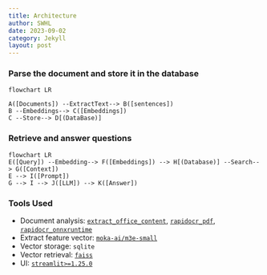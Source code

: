 ```yaml
---
title: Architecture
author: SWHL
date: 2023-09-02
category: Jekyll
layout: post
---
```


### Parse the document and store it in the database
```mermaid
flowchart LR

A([Documents]) --ExtractText--> B([sentences])
B --Embeddings--> C([Embeddings])
C --Store--> D[(DataBase)]
```

### Retrieve and answer questions
```mermaid
flowchart LR
E([Query]) --Embedding--> F([Embeddings]) --> H[(Database)] --Search--> G([Context])
E --> I([Prompt])
G --> I --> J([LLM]) --> K([Answer])
```

### Tools Used
- Document analysis: [`extract_office_content`](https://github.com/SWHL/ExtractOfficeContent), [`rapidocr_pdf`](https://github.com/RapidAI/RapidOCRPDF), [`rapidocr_onnxruntime`](https://github.com/RapidAI/RapidOCR)
- Extract feature vector: [`moka-ai/m3e-small`](https://huggingface.co/moka-ai/m3e-base)
- Vector storage: `sqlite`
- Vector retrieval: [`faiss`](https://github.com/facebookresearch/faiss)
- UI: [`streamlit>=1.25.0`](https://github.com/streamlit/streamlit)
